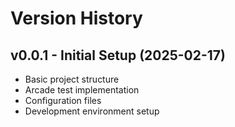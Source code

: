 # Version History

## v0.0.1 - Initial Setup (2025-02-17)
- Basic project structure
- Arcade test implementation
- Configuration files
- Development environment setup